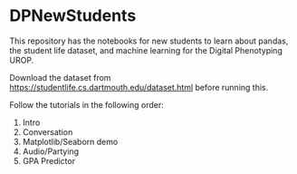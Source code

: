 # DPNewStudents
This repository has the notebooks for new students to learn about pandas, the student life dataset, and machine learning for the Digital Phenotyping UROP. 

Download the dataset from https://studentlife.cs.dartmouth.edu/dataset.html before running this.

Follow the tutorials in the following order: 
1. Intro
2. Conversation 
3. Matplotlib/Seaborn demo
4. Audio/Partying
5. GPA Predictor
